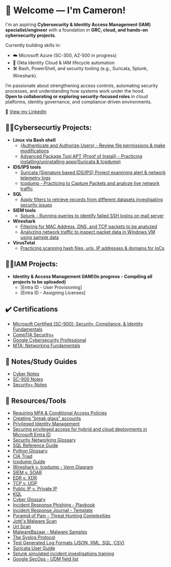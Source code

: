 <h1> 👋 Welcome — I'm Cameron! </h1>

I'm an aspiring **Cybersecurity & Identity Access Management (IAM) specialist/engineer** with a foundation in **GRC, cloud, and hands-on cybersecurity projects**.

Currently building skills in:
- ☁️ Microsoft Azure (SC-300, AZ-500 in progress)
- 🔐 Okta Identity Cloud & IAM lifecycle automation
- 🛠️ Bash, PowerShell, and security tooling (e.g., Suricata, Splunk, Wireshark).

I’m passionate about strengthening access controls, automating security processes, and understanding how systems work under the hood.  
**Open to collaborating or exploring security-focused roles** in cloud platforms, identity governance, and compliance-driven environments.

🔗 [View my LinkedIn](https://linkedin.com/in/cam-malone) 


<h2>👨‍💻Cybersecurtiy Projects:</h2>

- <b>Linux via Bash shell</b>
  - [(Authenticate and Authorize Users) - Review file permissions & make modifications](https://github.com/cammalone/ProjectDB/blob/main/File%20Permissions.pdf)
  - [Advanced Package Tool APT (Proof of Install) -  Practicing installing/uninstalling apps(Suricata & tcpdump)](https://github.com/cammalone/ProjectDB/blob/main/Screenshots%20from%20Labs.pdf)
- <b>IDS/IPS tools</b>
  - [Suricata (Signature based IDS/IPS) Project examining alert & network telemetry logs](https://github.com/cammalone/ProjectDB/blob/main/Suricata%20Log%20Practice.pdf)
  - [tcpdump - Practicing to Capture Packets and analyze live network traffic](https://github.com/cammalone/ProjectDB/blob/main/tcpdump%20capturing%20packets.pdf)
- <b>SQL</b>
  - [Apply filters to retrieve records from different datasets investigating security issues](https://github.com/cammalone/ProjectDB/blob/main/Apply%20filters%20to%20SQL%20queries.pdf)
- <b>SIEM tools</b>
  - [Splunk - Running queries to identify failed SSH logins on mail server](https://github.com/cammalone/ProjectDB/blob/main/Querying%20in%20Splunk%20SIEM%20Tool.pdf)
- <b>Wireshark</b>
  - [Filtering for MAC Address, DNS, and TCP packets to be analyzed](https://github.com/cammalone/ProjectDB/blob/main/Filtering%20DNS%2C%20MAC%2C%20TCP%20pcap.pdf)
  - [Analyzing network traffic to inspect packet data in Windows VM using sample data](https://github.com/cammalone/ProjectDB/blob/main/Analyzing%20packets%20using%20Wireshark.pdf)
- <b>VirusTotal</b>
    - [Practicing scanning hash files, urls, IP addresses & domains for IoCs](https://github.com/cammalone/ProjectDB/blob/main/Scanning%20Hashes.pdf)
    
<h2>👨‍💻IAM Projects:</h2>

- <b>Identity & Access Management (IAM)(In progress - Compiling all projects to be uploaded)</b>
  - [Entra ID - User Provisioning]
  - [Entra ID - Assigning Licenses]


<h2> ✔️ Certifications</h2>

  - [Microsoft Certified (SC-900): Security, Compliance, & Identity Fundamentals](https://learn.microsoft.com/en-us/users/cameronmalone-9362/credentials/61007c2fafd2676a?ref=https%3A%2F%2Fwww.linkedin.com%2F)
  - [CompTIA Security+](https://www.credly.com/badges/2b696683-5b5e-4301-8ff8-65944343a7f1/linked_in_profile)
  - [Google Cybersecurity Professional](https://www.coursera.org/account/accomplishments/specialization/5DOGGDCNBON0)
  - [MTA: Networking Fundamentals](https://www.credly.com/badges/8c999ea6-77af-4bfa-a5f2-d01da5ccd609/linked_in_profile)


<h2>📝 Notes/Study Guides</h2>
  
  - [Cyber Notes](https://github.com/cammalone/NotesStudyGuides/blob/main/Cy%20Cert%20Notes.pdf)
  - [SC-900 Notes](https://github.com/cammalone/NotesStudyGuides/blob/main/SC%20900%20Notes.pdf)
  - [Security+ Notes](https://github.com/cammalone/NotesStudyGuides/blob/main/SECURITY%2B%20Notes.pdf)

<h2>🧰 Resources/Tools </h2>

  - [Requiring MFA & Conditional Access Policies](https://learn.microsoft.com/en-us/entra/identity/conditional-access/policy-all-users-mfa-strength)
  - [Creating "break glass" accounts](https://learn.microsoft.com/en-us/entra/identity/role-based-access-control/security-emergency-access)
  - [Privileged Identity Management](https://learn.microsoft.com/en-us/entra/id-governance/privileged-identity-management/)
  - [Securing privileged access for hybrid and cloud deployments in Microsoft Entra ID](https://learn.microsoft.com/en-us/entra/identity/role-based-access-control/security-planning)
  - [Security Networking Glossary](https://github.com/cammalone/CyberGlossary/blob/main/Security%20Networking%20Glossary.pdf)
  - [SQL Reference Guide](https://github.com/cammalone/SQLRefGuide/blob/main/SQL%20Reference%20Guide.pdf)
  - [Python Glossary](https://github.com/cammalone/ResourceRepo/blob/main/Python%20Glossary.pdf)
  - [CIA Triad](https://www.geeksforgeeks.org/computer-networks/the-cia-triad-in-cryptography/)
  - [tcpdump Guide](https://github.com/cammalone/ResourceRepo/blob/main/OS%20Hardening%20-%20tcpdump%20explanation.pdf)
  - [Wireshark v. tcpdump - Venn Diagram](https://github.com/cammalone/ResourceRepo/blob/main/Wireshark%20v.%20tcpdump.pdf)
  - [SIEM v. SOAR](https://www.logpoint.com/wp-content/uploads/2022/01/siemsoar-800x330.png)
  - [EDR v. XDR](https://github.com/cammalone/Resource/blob/main/XDR%20v%20EDR%20Comparison%20Chart.png)
  - [TCP v. UDP](https://medium.com/javarevisited/stop-confusing-tcp-and-udp-heres-the-ultimate-cheat-sheet-baa5e49d7188)
  - [Public IP v. Private IP](https://www.geeksforgeeks.org/computer-networks/difference-between-private-and-public-ip-addresses/)
  - [KQL](https://learn.microsoft.com/en-us/kusto/query/?view=microsoft-fabric)
  - [Cyber Glossary](https://github.com/cammalone/ResourceRepo/blob/main/Cyber%20Term%20Glossary.pdf)
  - [Incident Response Phishing - Playbook](https://github.com/cammalone/ResourceRepo/blob/main/Phishing-incident-response-playbook.pdf)
  - [Incident Response Journal - Template](https://github.com/cammalone/ResourceRepo/blob/main/Incident%20Handlers%20Journal%20-%20Template.pdf)
  - [Pyramid of Pain - Threat Hunting Complexities](https://github.com/cammalone/ResourceRepo/blob/main/Pyramid%20of%20pain.pdf)
  - [Jotti's Malware Scan](https://virusscan.jotti.org/)
  - [Url Scan](https://urlscan.io/)
  - [MalwareBazaar - Malware Samples](https://bazaar.abuse.ch/browse/)
  - [The Syslog Protocol](https://www.rfc-editor.org/rfc/rfc5424)
  - [Test Generated Log Formats (JSON, XML, SQL, CSV)](https://generatedata.com/)
  - [Suricata User Guide](https://docs.suricata.io/en/latest/index.html)
  - [Splunk simulated incident investigations training](https://bots.splunk.com/login?redirect=/)
  - [Google SecOps - UDM field list](https://cloud.google.com/chronicle/docs/reference/udm-field-list)



